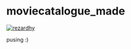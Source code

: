 # moviecatalogue_made


[![rezardhy](https://circleci.com/gh/rezardhy/moviecatalogue_made.svg?style=svg)](https://app.circleci.com/pipelines/github/rezardhy/moviecatalogue_made)


pusing :)
